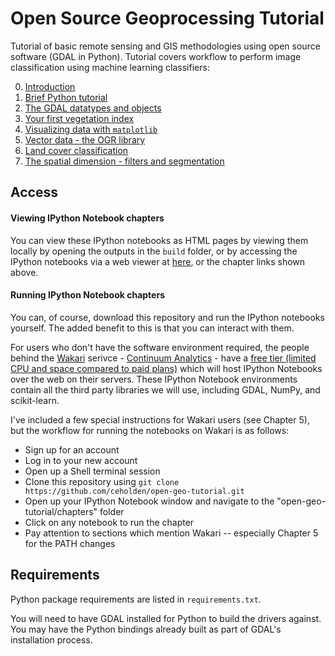 Open Source Geoprocessing Tutorial
=================

Tutorial of basic remote sensing and GIS methodologies using open source software (GDAL in Python). Tutorial covers workflow to perform image classification using machine learning classifiers:

0. [Introduction](http://nbviewer.ipython.org/github/ceholden/open-geo-tutorial/blob/master/chapters/chapter_0_introduction.ipynb)
1. [Brief Python tutorial](http://nbviewer.ipython.org/github/ceholden/open-geo-tutorial/blob/master/chapters/chapter_1_python.ipynb)
2. [The GDAL datatypes and objects](http://nbviewer.ipython.org/github/ceholden/open-geo-tutorial/blob/master/chapters/chapter_2_GDALDataset.ipynb)
3. [Your first vegetation index](http://nbviewer.ipython.org/github/ceholden/open-geo-tutorial/blob/master/chapters/chapter_3_indices.ipynb)
4. [Visualizing data with `matplotlib`](http://nbviewer.ipython.org/github/ceholden/open-geo-tutorial/blob/master/chapters/chapter_4_visualization.ipynb)
5. [Vector data - the OGR library](http://nbviewer.ipython.org/github/ceholden/open-geo-tutorial/blob/master/chapters/chapter_5_vector.ipynb)
6. [Land cover classification](http://nbviewer.ipython.org/github/ceholden/open-geo-tutorial/blob/master/chapters/chapter_6_classification.ipynb)
7. [The spatial dimension - filters and segmentation](http://nbviewer.ipython.org/github/ceholden/open-geo-tutorial/blob/master/chapters/chapter_7_spatial.ipynb)


## Access
#### Viewing IPython Notebook chapters
You can view these IPython notebooks as HTML pages by viewing them locally by opening the outputs in the `build` folder, or by accessing the IPython notebooks via a web viewer at [here](http://nbviewer.ipython.org/github/ceholden/open-geo-tutorial/tree/master/chapters/), or the chapter links shown above.


#### Running IPython Notebook chapters
You can, of course, download this repository and run the IPython notebooks yourself. The added benefit to this is that you can interact with them.

For users who don't have the software environment required, the people behind the [Wakari](www.wakari.io) serivce - [Continuum Analytics](http://continuum.io/) - have a [free tier (limited CPU and space compared to paid plans)](https://wakari.io/plans) which will host IPython Notebooks over the web on their servers. These IPython Notebook environments contain all the third party libraries we will use, including GDAL, NumPy, and scikit-learn.

I've included a few special instructions for Wakari users (see Chapter 5), but the workflow for running the notebooks on Wakari is as follows:

+ Sign up for an account
+ Log in to your new account
+ Open up a Shell terminal session
+ Clone this repository using `git clone https://github.com/ceholden/open-geo-tutorial.git`
+ Open up your IPython Notebook window and navigate to the "open-geo-tutorial/chapters" folder
+ Click on any notebook to run the chapter
+ Pay attention to sections which mention Wakari -- especially Chapter 5 for the PATH changes

## Requirements

Python package requirements are listed in `requirements.txt`.

You will need to have GDAL installed for Python to build the drivers against. You may have the Python bindings already built as part of GDAL's installation process.
